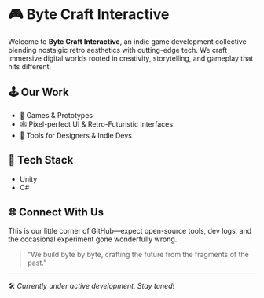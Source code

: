 # 🎮 Byte Craft Interactive

Welcome to **Byte Craft Interactive**, an indie game development collective blending nostalgic retro aesthetics with cutting-edge tech. We craft immersive digital worlds rooted in creativity, storytelling, and gameplay that hits different.

## 🕹️ Our Work
- 🔧 Games & Prototypes
- 🕸️ Pixel-perfect UI & Retro-Futuristic Interfaces
- 🎨 Tools for Designers & Indie Devs

## 📡 Tech Stack
- Unity
- C#

## 🌐 Connect With Us
This is our little corner of GitHub—expect open-source tools, dev logs, and the occasional experiment gone wonderfully wrong.

> “We build byte by byte, crafting the future from the fragments of the past.”

---

🛠️ *Currently under active development. Stay tuned!*

